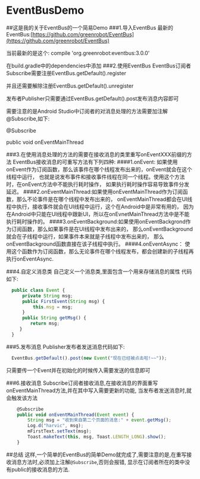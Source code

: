 # EventBusDemo
##这是我的关于EventBus的一个简易Demo
###1.导入EventBus
最新的EventBus:[https://github.com/greenrobot/EventBus](https://github.com/greenrobot/EventBus)

当前最新的是这个:
compile 'org.greenrobot:eventbus:3.0.0'

在build.gradle中的dependencies中添加
###2.使用EventBus
EventBus订阅者Subscribe需要注册EventBus.getDefault().register

并且还需要解除注册EventBus.getDefault().unregister

发布者Publisher只需要通过EventBus.getDefault().post发布消息内容即可

需要注意的是Android Studio中订阅者的对消息处理的方法需要加注解@Subscribe,如下:

@Subscribe

public void onEventMainThread

###3.在使用消息处理的方法的需要在接收消息的类里重写onEventXXX前缀的方法
EventBus接收消息的可重写方法有下列四种:
####1.onEvent:
如果使用onEvent作为订阅函数，那么该事件在哪个线程发布出来的，onEvent就会在这个线程中运行，
也就是说发布事件和接收事件线程在同一个线程。使用这个方法时，在onEvent方法中不能执行耗时操作，
如果执行耗时操作容易导致事件分发延迟。
####2.onEventMainThread:如果使用onEventMainThread作为订阅函数，那么不论事件是在哪个线程中发布出来的，
onEventMainThread都会在UI线程中执行，接收事件就会在UI线程中运行，这个在Android中是非常有用的，
因为在Android中只能在UI线程中跟新UI，所以在onEvnetMainThread方法中是不能执行耗时操作的。
####3.onEventBackground:如果使用onEventBackgrond作为订阅函数，那么如果事件是在UI线程中发布出来的，
那么onEventBackground就会在子线程中运行，如果事件本来就是子线程中发布出来的，
那么onEventBackground函数直接在该子线程中执行。
####4.onEventAsync：
使用这个函数作为订阅函数，那么无论事件在哪个线程发布，都会创建新的子线程再执行onEventAsync.

###4.自定义消息类
自己定义一个消息类,里面包含一个用来存储消息的属性
代码如下:
```javascript
  public class Event {
      private String msg;
      public FirstEvent(String msg) {
          this.msg = msg;
      }
      public String getMsg() {
         return msg;
     }
  }
```
###5.发布消息
Publisher发布者发送消息代码如下:
```javascript
  EventBus.getDefault().post(new Event("现在已经被点击啦!~~"));
```
只需要传一个Event并在初始化的时候传入需要发送的信息即可

###6.接收消息
Subscribe订阅者接收消息,在接收消息的界面重写onEventMainThread方法,并在其中写入需要更新的功能,
当发布者发送消息时,就会触发该方法
```javascript
    @Subscribe
    public void onEventMainThread(Event event) {
        String msg = "收到来自第二个页面的消息:" + event.getMsg();
        Log.d("harvic", msg);
        mFirstText.setText(msg);
        Toast.makeText(this, msg, Toast.LENGTH_LONG).show();
    }
```

##总结
这样,一个简单的EventBus的简单Demo就完成了,需要注意的是,在重写接收消息方法时,必须加上注解`@Subscribe`,否则会报错,
显示在订阅者所在的类中没有public的接收消息的方法.





